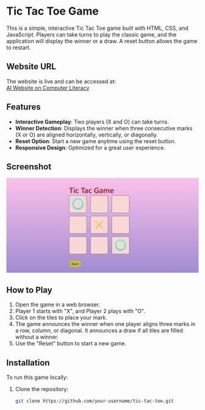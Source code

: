 # Tic Tac Toe Game

This is a simple, interactive Tic Tac Toe game built with HTML, CSS, and JavaScript. Players can take turns to play the classic game, and the application will display the winner or a draw. A reset button allows the game to restart.

## Website URL

The website is live and can be accessed at:  
[AI Website on Computer Literacy](https://lokesh-tic-tac-teo.netlify.app/)

## Features

- **Interactive Gameplay**: Two players (X and O) can take turns.
- **Winner Detection**: Displays the winner when three consecutive marks (X or O) are aligned horizontally, vertically, or diagonally.
- **Reset Option**: Start a new game anytime using the reset button.
- **Responsive Design**: Optimized for a great user experience.

## Screenshot

![Tic Tac Toe Game Screenshot](./tic_tac_toe-output.png)

## How to Play

1. Open the game in a web browser.
2. Player 1 starts with "X", and Player 2 plays with "O".
3. Click on the tiles to place your mark.
4. The game announces the winner when one player aligns three marks in a row, column, or diagonal. It announces a draw if all tiles are filled without a winner.
5. Use the "Reset" button to start a new game.

## Installation

To run this game locally:

1. Clone the repository:
   ```bash
   git clone https://github.com/your-username/tic-tac-toe.git

   
